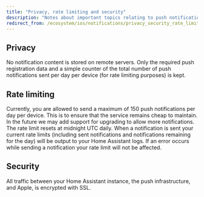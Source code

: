 ```yaml
---
title: "Privacy, rate limiting and security"
description: "Notes about important topics relating to push notifications"
redirect_from: /ecosystem/ios/notifications/privacy_security_rate_limits/
---
```


## Privacy

No notification content is stored on remote servers. Only the required push registration data and a simple counter of the total number of push notifications sent per day per device (for rate limiting purposes) is kept.

## Rate limiting

Currently, you are allowed to send a maximum of 150 push notifications per day per device. This is to ensure that the service remains cheap to maintain. In the future we may add support for upgrading to allow more notifications. The rate limit resets at midnight UTC daily. When a notification is sent your current rate limits (including sent notifications and notifications remaining for the day) will be output to your Home Assistant logs. If an error occurs while sending a notification your rate limit will not be affected.

## Security

All traffic between your Home Assistant instance, the push infrastructure, and Apple, is encrypted with SSL.
